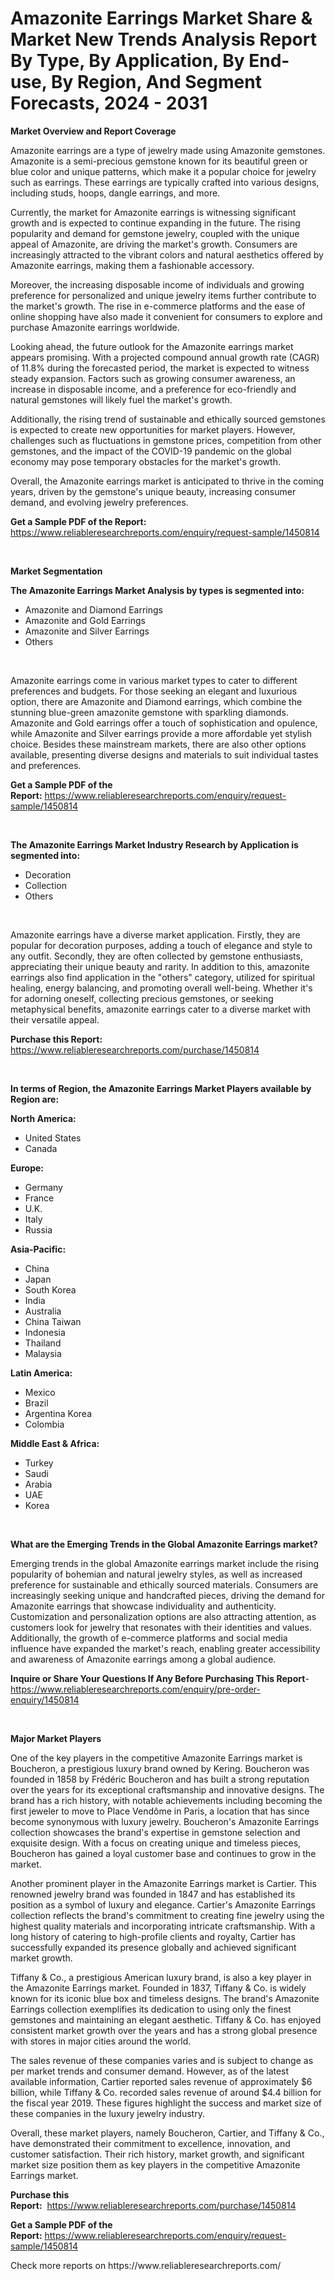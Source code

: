 <p><h1>Amazonite Earrings Market Share & Market New Trends Analysis Report By Type, By Application, By End-use, By Region, And Segment Forecasts, 2024 - 2031</h1></p><p><strong>Market Overview and Report Coverage</strong></p>
<p><p>Amazonite earrings are a type of jewelry made using Amazonite gemstones. Amazonite is a semi-precious gemstone known for its beautiful green or blue color and unique patterns, which make it a popular choice for jewelry such as earrings. These earrings are typically crafted into various designs, including studs, hoops, dangle earrings, and more.</p><p>Currently, the market for Amazonite earrings is witnessing significant growth and is expected to continue expanding in the future. The rising popularity and demand for gemstone jewelry, coupled with the unique appeal of Amazonite, are driving the market's growth. Consumers are increasingly attracted to the vibrant colors and natural aesthetics offered by Amazonite earrings, making them a fashionable accessory.</p><p>Moreover, the increasing disposable income of individuals and growing preference for personalized and unique jewelry items further contribute to the market's growth. The rise in e-commerce platforms and the ease of online shopping have also made it convenient for consumers to explore and purchase Amazonite earrings worldwide.</p><p>Looking ahead, the future outlook for the Amazonite earrings market appears promising. With a projected compound annual growth rate (CAGR) of 11.8% during the forecasted period, the market is expected to witness steady expansion. Factors such as growing consumer awareness, an increase in disposable income, and a preference for eco-friendly and natural gemstones will likely fuel the market's growth.</p><p>Additionally, the rising trend of sustainable and ethically sourced gemstones is expected to create new opportunities for market players. However, challenges such as fluctuations in gemstone prices, competition from other gemstones, and the impact of the COVID-19 pandemic on the global economy may pose temporary obstacles for the market's growth.</p><p>Overall, the Amazonite earrings market is anticipated to thrive in the coming years, driven by the gemstone's unique beauty, increasing consumer demand, and evolving jewelry preferences.</p></p>
<p><strong>Get a Sample PDF of the Report:</strong> <a href="https://www.reliableresearchreports.com/enquiry/request-sample/1450814">https://www.reliableresearchreports.com/enquiry/request-sample/1450814</a></p>
<p>&nbsp;</p>
<p><strong>Market Segmentation</strong></p>
<p><strong>The Amazonite Earrings Market Analysis by types is segmented into:</strong></p>
<p><ul><li>Amazonite and Diamond Earrings</li><li>Amazonite and Gold Earrings</li><li>Amazonite and Silver Earrings</li><li>Others</li></ul></p>
<p>&nbsp;</p>
<p><p>Amazonite earrings come in various market types to cater to different preferences and budgets. For those seeking an elegant and luxurious option, there are Amazonite and Diamond earrings, which combine the stunning blue-green amazonite gemstone with sparkling diamonds. Amazonite and Gold earrings offer a touch of sophistication and opulence, while Amazonite and Silver earrings provide a more affordable yet stylish choice. Besides these mainstream markets, there are also other options available, presenting diverse designs and materials to suit individual tastes and preferences.</p></p>
<p><strong>Get a Sample PDF of the Report:</strong>&nbsp;<a href="https://www.reliableresearchreports.com/enquiry/request-sample/1450814">https://www.reliableresearchreports.com/enquiry/request-sample/1450814</a></p>
<p>&nbsp;</p>
<p><strong>The Amazonite Earrings Market Industry Research by Application is segmented into:</strong></p>
<p><ul><li>Decoration</li><li>Collection</li><li>Others</li></ul></p>
<p>&nbsp;</p>
<p><p>Amazonite earrings have a diverse market application. Firstly, they are popular for decoration purposes, adding a touch of elegance and style to any outfit. Secondly, they are often collected by gemstone enthusiasts, appreciating their unique beauty and rarity. In addition to this, amazonite earrings also find application in the "others" category, utilized for spiritual healing, energy balancing, and promoting overall well-being. Whether it's for adorning oneself, collecting precious gemstones, or seeking metaphysical benefits, amazonite earrings cater to a diverse market with their versatile appeal.</p></p>
<p><strong>Purchase this Report:</strong>&nbsp; <a href="https://www.reliableresearchreports.com/purchase/1450814">https://www.reliableresearchreports.com/purchase/1450814</a></p>
<p>&nbsp;</p>
<p><strong>In terms of Region, the Amazonite Earrings Market Players available by Region are:</strong></p>
<p>
    <p> <strong> North America: </strong>
        <ul>
            <li>United States</li>
            <li>Canada</li>
        </ul>
        </p> 
    <p> <strong> Europe: </strong>
        <ul>
            <li>Germany</li>
            <li>France</li>
            <li>U.K.</li>
            <li>Italy</li>
            <li>Russia</li>
        </ul>
        </p> 
    <p> <strong> Asia-Pacific: </strong>
        <ul>
            <li>China</li>
            <li>Japan</li>
            <li>South Korea</li>
            <li>India</li>
            <li>Australia</li>
            <li>China Taiwan</li>
            <li>Indonesia</li>
            <li>Thailand</li>
            <li>Malaysia</li>
        </ul>
        </p> 
    <p> <strong> Latin America: </strong>
        <ul>
            <li>Mexico</li>
            <li>Brazil</li>
            <li>Argentina Korea</li>
            <li>Colombia</li>
        </ul>
        </p> 
    <p> <strong> Middle East & Africa: </strong>
        <ul>
            <li>Turkey</li>
            <li>Saudi</li>
            <li>Arabia</li>
            <li>UAE</li>
            <li>Korea</li>
        </ul>
    </p>
    </p>
<p>&nbsp;</p>
<p><strong>What are the Emerging Trends in the Global Amazonite Earrings market?</strong></p>
<p><p>Emerging trends in the global Amazonite earrings market include the rising popularity of bohemian and natural jewelry styles, as well as increased preference for sustainable and ethically sourced materials. Consumers are increasingly seeking unique and handcrafted pieces, driving the demand for Amazonite earrings that showcase individuality and authenticity. Customization and personalization options are also attracting attention, as customers look for jewelry that resonates with their identities and values. Additionally, the growth of e-commerce platforms and social media influence have expanded the market's reach, enabling greater accessibility and awareness of Amazonite earrings among a global audience.</p></p>
<p><strong>Inquire or Share Your Questions If Any Before Purchasing This Report</strong>- <a href="https://www.reliableresearchreports.com/enquiry/pre-order-enquiry/1450814">https://www.reliableresearchreports.com/enquiry/pre-order-enquiry/1450814</a></p>
<p>&nbsp;</p>
<p><strong>Major Market Players</strong></p>
<p><p>One of the key players in the competitive Amazonite Earrings market is Boucheron, a prestigious luxury brand owned by Kering. Boucheron was founded in 1858 by Frédéric Boucheron and has built a strong reputation over the years for its exceptional craftsmanship and innovative designs. The brand has a rich history, with notable achievements including becoming the first jeweler to move to Place Vendôme in Paris, a location that has since become synonymous with luxury jewelry. Boucheron's Amazonite Earrings collection showcases the brand's expertise in gemstone selection and exquisite design. With a focus on creating unique and timeless pieces, Boucheron has gained a loyal customer base and continues to grow in the market.</p><p>Another prominent player in the Amazonite Earrings market is Cartier. This renowned jewelry brand was founded in 1847 and has established its position as a symbol of luxury and elegance. Cartier's Amazonite Earrings collection reflects the brand's commitment to creating fine jewelry using the highest quality materials and incorporating intricate craftsmanship. With a long history of catering to high-profile clients and royalty, Cartier has successfully expanded its presence globally and achieved significant market growth.</p><p>Tiffany & Co., a prestigious American luxury brand, is also a key player in the Amazonite Earrings market. Founded in 1837, Tiffany & Co. is widely known for its iconic blue box and timeless designs. The brand's Amazonite Earrings collection exemplifies its dedication to using only the finest gemstones and maintaining an elegant aesthetic. Tiffany & Co. has enjoyed consistent market growth over the years and has a strong global presence with stores in major cities around the world.</p><p>The sales revenue of these companies varies and is subject to change as per market trends and consumer demand. However, as of the latest available information, Cartier reported sales revenue of approximately $6 billion, while Tiffany & Co. recorded sales revenue of around $4.4 billion for the fiscal year 2019. These figures highlight the success and market size of these companies in the luxury jewelry industry.</p><p>Overall, these market players, namely Boucheron, Cartier, and Tiffany & Co., have demonstrated their commitment to excellence, innovation, and customer satisfaction. Their rich history, market growth, and significant market size position them as key players in the competitive Amazonite Earrings market.</p></p>
<p><strong>Purchase this Report:</strong>&nbsp;&nbsp;<a href="https://www.reliableresearchreports.com/purchase/1450814">https://www.reliableresearchreports.com/purchase/1450814</a></p>
<p></p>
<p><strong>Get a Sample PDF of the Report:</strong>&nbsp;<a href="https://www.reliableresearchreports.com/enquiry/request-sample/1450814">https://www.reliableresearchreports.com/enquiry/request-sample/1450814</a></p>
<p>Check more reports on https://www.reliableresearchreports.com/</p>